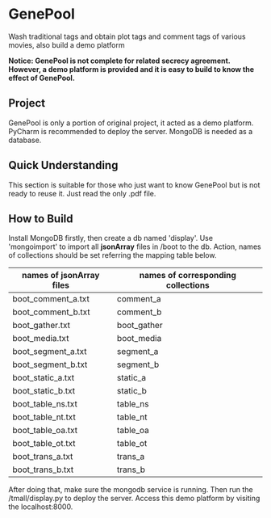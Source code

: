 # GenePool
Wash traditional tags and obtain plot tags and comment tags of various movies, also build a demo platform

__Notice: GenePool is not complete for related secrecy agreement. However, a demo platform is provided and it is easy to build to know the effect of GenePool.__

## Project
GenePool is only a portion of original project, it acted as a demo platform. PyCharm is recommended to deploy the server. MongoDB is needed as a database.

## Quick Understanding
This section is suitable for those who just want to know GenePool but is not ready to reuse it. Just read the only .pdf file.

## How to Build
Install MongoDB firstly, then create a db named 'display'. Use 'mongoimport' to import all __jsonArray__ files in /boot to the db. Action, names of collections should be set referring the mapping table below.

| names of jsonArray files | names of corresponding collections |
| ------------- | ------------- |
| boot_comment_a.txt | comment_a |
| boot_comment_b.txt | comment_b |
| boot_gather.txt | boot_gather |
| boot_media.txt | boot_media |
| boot_segment_a.txt | segment_a |
| boot_segment_b.txt | segment_b |
| boot_static_a.txt | static_a |
| boot_static_b.txt | static_b |
| boot_table_ns.txt | table_ns |
| boot_table_nt.txt | table_nt |
| boot_table_oa.txt | table_oa |
| boot_table_ot.txt | table_ot |
| boot_trans_a.txt | trans_a |
| boot_trans_b.txt | trans_b |

After doing that, make sure the mongodb service is running. Then run the /tmall/display.py to deploy the server. Access this demo platform by visiting the localhost:8000.
